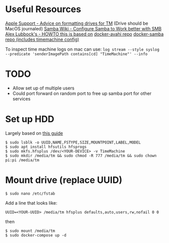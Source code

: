 # Useful Resources
[Apple Support - Advice on formatting drives for TM](https://support.apple.com/en-gb/HT202784#nas) (Drive should be MacOS journaled)
[Samba Wiki - Configure Samba to Work better with SMB](https://wiki.samba.org/index.php/Configure_Samba_to_Work_Better_with_Mac_OS_X)
[Alex Lubbock's - HOWTO this is based on](https://alexlubbock.com/time-machine-network-backup-linux)
[docker-avahi repo](https://github.com/solidnerd/docker-avahi)
[docker-samba repo (includes timemachine config)](https://github.com/dperson/samba)

To inspect time machine logs on mac can use:
``` log stream --style syslog  --predicate 'senderImagePath contains[cd] "TimeMachine"' --info ```

# TODO
* Allow set up of multiple users
* Could port forward on random port to free up samba port for other services 

# Set up HDD
Largely based on [this guide](https://gregology.net/2018/09/raspberry-pi-time-machine) 
```
$ sudo lsblk -o UUID,NAME,FSTYPE,SIZE,MOUNTPOINT,LABEL,MODEL
$ sudo apt install hfsutils hfsprogs
$ sudo mkfs.hfsplus /dev/<YOUR-DEVICE> -v TimeMachine
$ sudo mkdir /media/tm && sudo chmod -R 777 /media/tm && sudo chown pi:pi /media/tm
```

# Mount drive (replace UUID)
```
$ sudo nano /etc/fstab
```

Add a line that looks like:
```
UUID=<YOUR-UUID> /media/tm hfsplus defaults,auto,users,rw,nofail 0 0
```
then
```
$ sudo mount /media/tm
$ sudo docker-compose up -d
```
